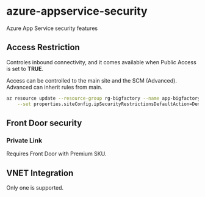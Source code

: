 # azure-appservice-security

Azure App Service security features

## Access Restriction

Controles inbound connectivity, and it comes available when Public Access is set to **TRUE**.

Access can be controlled to the main site and the SCM (Advanced). Advanced can inherit rules from main.

```sh
az resource update --resource-group rg-bigfactory --name app-bigfactory --resource-type "Microsoft.Web/sites" \
    --set properties.siteConfig.ipSecurityRestrictionsDefaultAction=Deny
```

## Front Door security

### Private Link

Requires Front Door with Premium SKU.

### 

## VNET Integration

Only one is supported.
